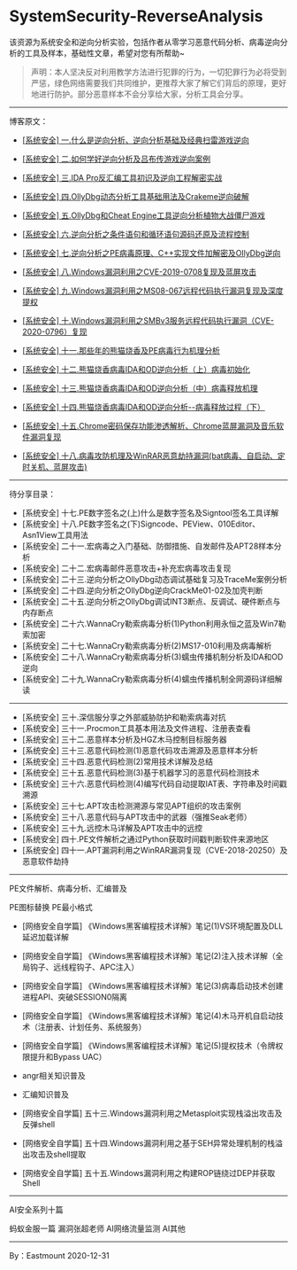 # SystemSecurity-ReverseAnalysis
该资源为系统安全和逆向分析实验，包括作者从零学习恶意代码分析、病毒逆向分析的工具及样本，基础性文章，希望对您有所帮助~

> 声明：本人坚决反对利用教学方法进行犯罪的行为，一切犯罪行为必将受到严惩，绿色网络需要我们共同维护，更推荐大家了解它们背后的原理，更好地进行防护。部分恶意样本不会分享给大家，分析工具会分享。

---

博客原文：

- [[系统安全] 一.什么是逆向分析、逆向分析基础及经典扫雷游戏逆向](https://blog.csdn.net/Eastmount/article/details/108708564)
- [[系统安全] 二.如何学好逆向分析及吕布传游戏逆向案例](https://blog.csdn.net/eastmount/article/details/108832086)
- [[系统安全] 三.IDA Pro反汇编工具初识及逆向工程解密实战](https://blog.csdn.net/eastmount/article/details/108881705)
- [[系统安全] 四.OllyDbg动态分析工具基础用法及Crakeme逆向破解](https://blog.csdn.net/Eastmount/article/details/108956863)
- [[系统安全] 五.OllyDbg和Cheat Engine工具逆向分析植物大战僵尸游戏](https://blog.csdn.net/Eastmount/article/details/109107692)
- [[系统安全] 六.逆向分析之条件语句和循环语句源码还原及流程控制](https://blog.csdn.net/Eastmount/article/details/110944699)
- [[系统安全] 七.逆向分析之PE病毒原理、C++实现文件加解密及OllyDbg逆向](https://blog.csdn.net/Eastmount/article/details/111027618)
- [[系统安全] 八.Windows漏洞利用之CVE-2019-0708复现及蓝屏攻击](https://blog.csdn.net/Eastmount/article/details/111085560)
- [[系统安全] 九.Windows漏洞利用之MS08-067远程代码执行漏洞复现及深度提权](https://blog.csdn.net/Eastmount/article/details/111341612)
- [[系统安全] 十.Windows漏洞利用之SMBv3服务远程代码执行漏洞（CVE-2020-0796）复现](https://blog.csdn.net/Eastmount/article/details/111518785)
- [[系统安全] 十一.那些年的熊猫烧香及PE病毒行为机理分析](https://blog.csdn.net/Eastmount/article/details/111706890)
- [[系统安全] 十二.熊猫烧香病毒IDA和OD逆向分析（上）病毒初始化](https://blog.csdn.net/Eastmount/article/details/111769346)
- [[系统安全] 十三.熊猫烧香病毒IDA和OD逆向分析（中）病毒释放机理](https://blog.csdn.net/Eastmount/article/details/111999346)
- [[系统安全] 十四.熊猫烧香病毒IDA和OD逆向分析--病毒释放过程（下）](https://blog.csdn.net/Eastmount/article/details/111712482)
- [[系统安全] 十五.Chrome密码保存功能渗透解析、Chrome蓝屏漏洞及音乐软件漏洞复现](https://blog.csdn.net/Eastmount/article/details/112852434)

- [[系统安全] 十八.病毒攻防机理及WinRAR恶意劫持漏洞(bat病毒、自启动、定时关机、蓝屏攻击)](https://blog.csdn.net/Eastmount/article/details/113574883)

---

待分享目录：


- [系统安全] 十七.PE数字签名之(上)什么是数字签名及Signtool签名工具详解
- [系统安全] 十八.PE数字签名之(下)Signcode、PEView、010Editor、Asn1View工具用法
- [系统安全] 二十一.宏病毒之入门基础、防御措施、自发邮件及APT28样本分析
- [系统安全] 二十二.宏病毒邮件恶意攻击+补充宏病毒攻击复现
- [系统安全] 二十三.逆向分析之OllyDbg动态调试基础复习及TraceMe案例分析
- [系统安全] 二十四.逆向分析之OllyDbg逆向CrackMe01-02及加壳判断
- [系统安全] 二十五.逆向分析之OllyDbg调试INT3断点、反调试、硬件断点与内存断点
- [系统安全] 二十六.WannaCry勒索病毒分析(1)Python利用永恒之蓝及Win7勒索加密
- [系统安全] 二十七.WannaCry勒索病毒分析(2)MS17-010利用及病毒解析
- [系统安全] 二十八.WannaCry勒索病毒分析(3)蠕虫传播机制分析及IDA和OD逆向
- [系统安全] 二十九.WannaCry勒索病毒分析(4)蠕虫传播机制全网源码详细解读

---

- [系统安全] 三十.深信服分享之外部威胁防护和勒索病毒对抗
- [系统安全] 三十一.Procmon工具基本用法及文件进程、注册表查看
- [系统安全] 三十二.恶意样本分析及HGZ木马控制目标服务器
- [系统安全] 三十三.恶意代码检测(1)恶意代码攻击溯源及恶意样本分析
- [系统安全] 三十四.恶意代码检测(2)常用技术详解及总结
- [系统安全] 三十五.恶意代码检测(3)基于机器学习的恶意代码检测技术
- [系统安全] 三十六.恶意代码检测(4)编写代码自动提取IAT表、字符串及时间戳溯源
- [系统安全] 三十七.APT攻击检测溯源与常见APT组织的攻击案例
- [系统安全] 三十八.恶意代码与APT攻击中的武器（强推Seak老师）
- [系统安全] 三十九.远控木马详解及APT攻击中的远控
- [系统安全] 四十.PE文件解析之通过Python获取时间戳判断软件来源地区
- [系统安全] 四十一.APT漏洞利用之WinRAR漏洞复现（CVE-2018-20250）及恶意软件劫持


---


PE文件解析、病毒分析、汇编普及

PE图标替换
PE最小格式

- [网络安全自学篇] 《Windows黑客编程技术详解》笔记(1)VS环境配置及DLL延迟加载详解
- [网络安全自学篇] 《Windows黑客编程技术详解》笔记(2)注入技术详解（全局钩子、远线程钩子、APC注入）
- [网络安全自学篇] 《Windows黑客编程技术详解》笔记(3)病毒启动技术创建进程API、突破SESSION0隔离
- [网络安全自学篇] 《Windows黑客编程技术详解》笔记(4)木马开机自启动技术（注册表、计划任务、系统服务）
- [网络安全自学篇] 《Windows黑客编程技术详解》笔记(5)提权技术（令牌权限提升和Bypass UAC）


- angr相关知识普及
- 汇编知识普及


- [网络安全自学篇] 五十三.Windows漏洞利用之Metasploit实现栈溢出攻击及反弹shell
- [网络安全自学篇] 五十四.Windows漏洞利用之基于SEH异常处理机制的栈溢出攻击及shell提取
- [网络安全自学篇] 五十五.Windows漏洞利用之构建ROP链绕过DEP并获取Shell


---


AI安全系列十篇

蚂蚁金服一篇
漏洞张超老师
AI网络流量监测
AI其他


---


By：Eastmount 2020-12-31


